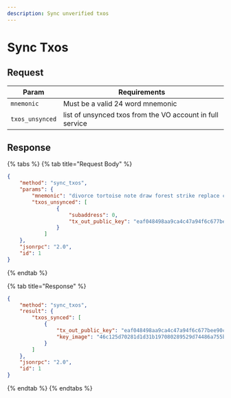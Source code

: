 ```yaml
---
description: Sync unverified txos
---
```


# Sync Txos

## Request

| Param           | Requirements                                              |
| --------------- | --------------------------------------------------------- |
| `mnemonic`      | Must be a valid 24 word mnemonic                          |
| `txos_unsynced` | list of unsynced txos from the VO account in full service |

## Response

{% tabs %}
{% tab title="Request Body" %}
```json
{
    "method": "sync_txos",
    "params": {
        "mnemonic": "divorce tortoise note draw forest strike replace cost also crowd front unusual demand south again rather pencil next remind future rally carry keen artefact",
        "txos_unsynced": [
                {
                    "subaddress": 0,
                    "tx_out_public_key": "eaf048498aa9ca4c47a94f6c677bee90c7398eae319cabc2e93f3de3f04b2979"
                }
            ]
    },
    "jsonrpc": "2.0",
    "id": 1
}
```
{% endtab %}

{% tab title="Response" %}
```json
{
    "method": "sync_txos",
    "result": {
        "txos_synced": [
            {
                "tx_out_public_key": "eaf048498aa9ca4c47a94f6c677bee90c7398eae319cabc2e93f3de3f04b2979",
                "key_image": "46c125d70281d1d31b197080289529d74486a755bdae7499ffaaf9688892c75f"
            }
        ]
    },
    "jsonrpc": "2.0",
    "id": 1
}
```
{% endtab %}
{% endtabs %}
